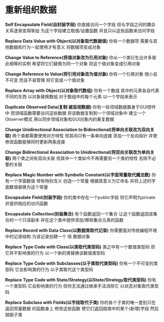 # 重新组织数据

**Self Encapsulate Field(自封装字段)**
你直接访问一个字段 但与字段之间的耦合关系逐渐变得笨拙
为这个字段建立取值/设置函数 并且只以这些函数来访问字段

**Replace Data Value with Object(以对象取代数据值)**
你有一个数据项 需要与其他数据和行为一起使用才有意义
将数据项变成对象

**Change Value to Reference(将值对象改为引用对象)**
你从一个类衍生出许多彼此相等的实例 希望将它们替换为同一个对象
将这个值对象变成引用对象

**Change Reference to Value(将引用对象改为值对象)**
你有一个引用对象 很小且不可变 而且不易管理
将它变成一个值对象

**Replace Array with Object(以对象取代数组)**
你有一个数组 其中的元素各自代表不同的东西
以对象替换数组 对于数组中的每个元素 以一个字段来表示

**Duplicate Observed Data(复制 被监视数据)**
你有一些领域数据置身于GUI控件中 而领域函数需要访问这些数据
将该数据复制到一个领域对象中 建立一个Observer模式 用以同步领域对象和GUI对象内的重复数据

**Change Unidirectional Association to Bidirectional(将单向关联改为双向关联)**
两个类都需要使用对方特性 但其间只有一条单向连接
添加一个反向指针 并使修改函数能够同时更新两条连接

**Change Bidirectional Association to Unidirectional(将双向关联改为单向关联)**
两个类之间有双向关联 但其中一个类如今不再需要另一个类的特性
去除不必要的关联

**Replace Magic Number with Symbolic Constant(以字面常量取代魔法数)**
你有一个字面数值 带有特别含义
创造一个常量 根据其意义为它命名 并将上述的字面数值替换为这个常量

**Encapsulate Field(封装字段)**
你的类中存在一个public字段
将它声明为private 并提供相应的访问函数

**Encapsulate Collection(封装集合)**
有个函数返回一个集合
让这个函数返回该集合的一个只读副本 并在这个类中提供添加/移除集合元素的函数

**Replace Record with Data Class(以数据类取代记录)**
你需要面对传统编程环境中的记录结构
为该记录创建一个 哑 数据对象

**Replace Type Code with Class(以类取代类型码)**
类之中有一个数值类型码 但它并不影响类的行为
以一个新的类替换该数值类型码

**Replace Type Code with Subclasses(以子类取代类型码)**
你有一个不可变的类型码 它会影响类的行为
以子类取代这个类型码

**Replace Type Code with State/Strategy(以State/Strategy取代类型码)**
你有一个类型码 它会影响类的行为 但你无法通过继承手法消除它
以状态对象取代类型码

**Replace Subclass with Fields(以字段取代子类)**
你的各个子类的唯一差别只在 返回常量数据 的函数身上
修改这些函数 使它们返回超类中的某个(新增)字段 然后销毁子类